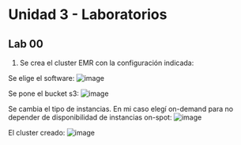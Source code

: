# Unidad 3 - Laboratorios

## Lab 00

1. Se crea el cluster EMR con la configuración indicada:

Se elige el software:
![image](https://user-images.githubusercontent.com/46629861/170850103-a2bc45db-b99c-4ab0-853f-1b28920039f0.png)

Se pone el bucket s3:
![image](https://user-images.githubusercontent.com/46629861/170850116-57b4601f-232c-4a86-8a92-61196aea87b8.png)

Se cambia el tipo de instancias. En mi caso elegí on-demand para no depender de disponibilidad de instancias on-spot:
![image](https://user-images.githubusercontent.com/46629861/170850140-38136775-7646-4df0-9775-d94502c21c6e.png)

El cluster creado:
![image](https://user-images.githubusercontent.com/46629861/170850177-27e8be9b-af5a-43fb-8ab3-8f5235f08075.png)
